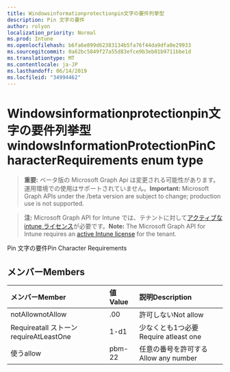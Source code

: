```yaml
---
title: Windowsinformationprotectionpin文字の要件列挙型
description: Pin 文字の要件
author: rolyon
localization_priority: Normal
ms.prod: Intune
ms.openlocfilehash: b6fa6e899d62383134b5fa76f44da9dfa0e29933
ms.sourcegitcommit: 0a62bc5849f27a55d83efce9b3eb01b9711bbe1d
ms.translationtype: MT
ms.contentlocale: ja-JP
ms.lasthandoff: 06/14/2019
ms.locfileid: "34994462"
---
```

# <a name="windowsinformationprotectionpincharacterrequirements-enum-type"></a><span data-ttu-id="4b1a3-103">Windowsinformationprotectionpin文字の要件列挙型</span><span class="sxs-lookup"><span data-stu-id="4b1a3-103">windowsInformationProtectionPinCharacterRequirements enum type</span></span>

> <span data-ttu-id="4b1a3-104">**重要:** ベータ版の Microsoft Graph Api は変更される可能性があります。運用環境での使用はサポートされていません。</span><span class="sxs-lookup"><span data-stu-id="4b1a3-104">**Important:** Microsoft Graph APIs under the /beta version are subject to change; production use is not supported.</span></span>

> <span data-ttu-id="4b1a3-105">**注:** Microsoft Graph API for Intune では、テナントに対して[アクティブな intune ライセンス](https://go.microsoft.com/fwlink/?linkid=839381)が必要です。</span><span class="sxs-lookup"><span data-stu-id="4b1a3-105">**Note:** The Microsoft Graph API for Intune requires an [active Intune license](https://go.microsoft.com/fwlink/?linkid=839381) for the tenant.</span></span>

<span data-ttu-id="4b1a3-106">Pin 文字の要件</span><span class="sxs-lookup"><span data-stu-id="4b1a3-106">Pin Character Requirements</span></span>

## <a name="members"></a><span data-ttu-id="4b1a3-107">メンバー</span><span class="sxs-lookup"><span data-stu-id="4b1a3-107">Members</span></span>
|<span data-ttu-id="4b1a3-108">メンバー</span><span class="sxs-lookup"><span data-stu-id="4b1a3-108">Member</span></span>|<span data-ttu-id="4b1a3-109">値</span><span class="sxs-lookup"><span data-stu-id="4b1a3-109">Value</span></span>|<span data-ttu-id="4b1a3-110">説明</span><span class="sxs-lookup"><span data-stu-id="4b1a3-110">Description</span></span>|
|:---|:---|:---|
|<span data-ttu-id="4b1a3-111">notAllow</span><span class="sxs-lookup"><span data-stu-id="4b1a3-111">notAllow</span></span>|<span data-ttu-id="4b1a3-112">.0</span><span class="sxs-lookup"><span data-stu-id="4b1a3-112">0</span></span>|<span data-ttu-id="4b1a3-113">許可しない</span><span class="sxs-lookup"><span data-stu-id="4b1a3-113">Not allow</span></span>|
|<span data-ttu-id="4b1a3-114">Requireatall ストーン</span><span class="sxs-lookup"><span data-stu-id="4b1a3-114">requireAtLeastOne</span></span>|<span data-ttu-id="4b1a3-115">1-d</span><span class="sxs-lookup"><span data-stu-id="4b1a3-115">1</span></span>|<span data-ttu-id="4b1a3-116">少なくとも1つ必要</span><span class="sxs-lookup"><span data-stu-id="4b1a3-116">Require atleast one</span></span>|
|<span data-ttu-id="4b1a3-117">使う</span><span class="sxs-lookup"><span data-stu-id="4b1a3-117">allow</span></span>|<span data-ttu-id="4b1a3-118">pbm-2</span><span class="sxs-lookup"><span data-stu-id="4b1a3-118">2</span></span>|<span data-ttu-id="4b1a3-119">任意の番号を許可する</span><span class="sxs-lookup"><span data-stu-id="4b1a3-119">Allow any number</span></span>|





